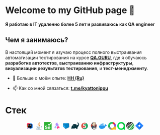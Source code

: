 # Welcome to my GitHub page :wave:
**Я работаю в IT удаленно более 5 лет и развиваюсь как QA engineer**

## Чем я занимаюсь?

В настоящий момент я изучаю процесс полного выстраивания автоматизации тестирования на курсе **[QA.GURU](https://qa.guru)**, где я обучаюсь **разработке автотестов**, **выстраиванию инфраструктуры**, **визуализации результатов тестирования**, и **тест-менеджменту**.

 - 📄 Больше о моём опыте: [**HH (Ru)**](https://bratsk.hh.ru/resume/7d429ca5ff03ad5e300039ed1f416766656b50)

 - 📫 Как со мной связаться: [**t.me/kyattonippu**](https://t.me/kyattonippu/)

# <a name="Стек">Стек</a>
<p  align="center">
  <a href="https://www.jetbrains.com/idea/"><img width="5%" title="IntelliJ IDEA" src="https://github.com/kyattonippu/kyattonippu/blob/main/icons/IDEA.svg"></a>
  <a href="https://www.java.com/"><img width="5%" title="Java" src="https://github.com/kyattonippu/kyattonippu/blob/main/icons/Java.svg"></a>
  <a href="https://www.selenium.dev"><img width="5%" title="Selenium" src="https://github.com/kyattonippu/kyattonippu/blob/main/icons/Selenium.svg"></a>
  <a href="https://selenide.org"><img width="5%" title="Selenide" src="https://github.com/kyattonippu/kyattonippu/blob/main/icons/Selenide.png"></a>
  <a href="https://aerokube.com/selenoid/"><img width="5%" title="Selenoid" src="https://github.com/kyattonippu/kyattonippu/blob/main/icons/Selenoid.svg"></a>
  <a href="https://gradle.org"><img width="5%" title="Gradle" src="https://github.com/kyattonippu/kyattonippu/blob/main/icons/Gradle.svg"></a>
  <a href="https://junit.org/junit5"><img width="5%" title="JUnit5" src="https://github.com/kyattonippu/kyattonippu/blob/main/icons/JUnit5.svg"></a>
  <a href="https://www.jenkins.io"><img width="5%" title="Jenkins" src="https://github.com/kyattonippu/kyattonippu/blob/main/icons/Jenkins.svg"></a>
  <a href="https://www.docker.com"><img width="5%" title="Docker" src="https://github.com/kyattonippu/kyattonippu/blob/main/icons/Docker.svg"></a>
  <a href="https://qameta.io/allure-report"><img width="5%" title="Allure Report" src="https://github.com/kyattonippu/kyattonippu/blob/main/icons/AllureReport.svg"></a>
  <a href="https://qameta.io"><img width="5%" title="Allure TestOps" src="https://github.com/kyattonippu/kyattonippu/blob/main/icons/AllureTestOps.svg"></a>
  <a href="https://rest-assured.io"><img width="5%" title="REST-Assured" src="https://github.com/kyattonippu/kyattonippu/blob/main/icons/RestAssured.png"></a>
  <a href="https://www.atlassian.com/software/jira"><img width="5%" title="Jira" src="https://github.com/kyattonippu/kyattonippu/blob/main/icons/Jira.svg"></a>
